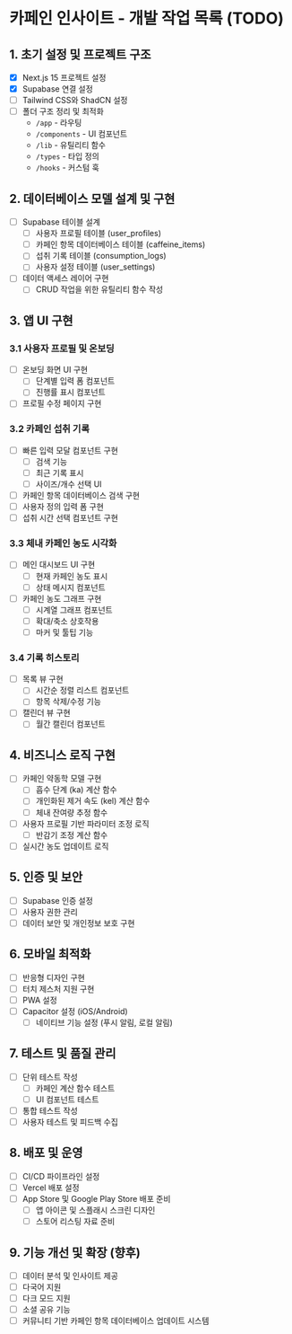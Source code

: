 # 카페인 인사이트 - 개발 작업 목록 (TODO)

## 1. 초기 설정 및 프로젝트 구조

- [x] Next.js 15 프로젝트 설정 
- [x] Supabase 연결 설정
- [ ] Tailwind CSS와 ShadCN 설정
- [ ] 폴더 구조 정리 및 최적화
  - `/app` - 라우팅
  - `/components` - UI 컴포넌트
  - `/lib` - 유틸리티 함수
  - `/types` - 타입 정의
  - `/hooks` - 커스텀 훅

## 2. 데이터베이스 모델 설계 및 구현

- [ ] Supabase 테이블 설계
  - [ ] 사용자 프로필 테이블 (user_profiles)
  - [ ] 카페인 항목 데이터베이스 테이블 (caffeine_items)
  - [ ] 섭취 기록 테이블 (consumption_logs)
  - [ ] 사용자 설정 테이블 (user_settings)
- [ ] 데이터 액세스 레이어 구현
  - [ ] CRUD 작업을 위한 유틸리티 함수 작성

## 3. 앱 UI 구현

### 3.1 사용자 프로필 및 온보딩

- [ ] 온보딩 화면 UI 구현
  - [ ] 단계별 입력 폼 컴포넌트
  - [ ] 진행률 표시 컴포넌트
- [ ] 프로필 수정 페이지 구현

### 3.2 카페인 섭취 기록

- [ ] 빠른 입력 모달 컴포넌트 구현
  - [ ] 검색 기능
  - [ ] 최근 기록 표시
  - [ ] 사이즈/개수 선택 UI
- [ ] 카페인 항목 데이터베이스 검색 구현
- [ ] 사용자 정의 입력 폼 구현
- [ ] 섭취 시간 선택 컴포넌트 구현

### 3.3 체내 카페인 농도 시각화

- [ ] 메인 대시보드 UI 구현
  - [ ] 현재 카페인 농도 표시
  - [ ] 상태 메시지 컴포넌트
- [ ] 카페인 농도 그래프 구현
  - [ ] 시계열 그래프 컴포넌트
  - [ ] 확대/축소 상호작용
  - [ ] 마커 및 툴팁 기능

### 3.4 기록 히스토리

- [ ] 목록 뷰 구현
  - [ ] 시간순 정렬 리스트 컴포넌트
  - [ ] 항목 삭제/수정 기능
- [ ] 캘린더 뷰 구현
  - [ ] 월간 캘린더 컴포넌트

## 4. 비즈니스 로직 구현

- [ ] 카페인 약동학 모델 구현
  - [ ] 흡수 단계 (ka) 계산 함수
  - [ ] 개인화된 제거 속도 (kel) 계산 함수
  - [ ] 체내 잔여량 추정 함수
- [ ] 사용자 프로필 기반 파라미터 조정 로직
  - [ ] 반감기 조정 계산 함수
- [ ] 실시간 농도 업데이트 로직

## 5. 인증 및 보안

- [ ] Supabase 인증 설정
- [ ] 사용자 권한 관리
- [ ] 데이터 보안 및 개인정보 보호 구현

## 6. 모바일 최적화

- [ ] 반응형 디자인 구현
- [ ] 터치 제스처 지원 구현
- [ ] PWA 설정
- [ ] Capacitor 설정 (iOS/Android)
  - [ ] 네이티브 기능 설정 (푸시 알림, 로컬 알림)

## 7. 테스트 및 품질 관리

- [ ] 단위 테스트 작성
  - [ ] 카페인 계산 함수 테스트
  - [ ] UI 컴포넌트 테스트
- [ ] 통합 테스트 작성
- [ ] 사용자 테스트 및 피드백 수집

## 8. 배포 및 운영

- [ ] CI/CD 파이프라인 설정
- [ ] Vercel 배포 설정
- [ ] App Store 및 Google Play Store 배포 준비
  - [ ] 앱 아이콘 및 스플래시 스크린 디자인
  - [ ] 스토어 리스팅 자료 준비

## 9. 기능 개선 및 확장 (향후)

- [ ] 데이터 분석 및 인사이트 제공
- [ ] 다국어 지원
- [ ] 다크 모드 지원
- [ ] 소셜 공유 기능
- [ ] 커뮤니티 기반 카페인 항목 데이터베이스 업데이트 시스템
